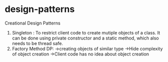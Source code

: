 # design-patterns
Creational Design Patterns
  1. Singleton : To restrict client code to create mutiple objects of a class. It can be done using private constructor and a static method, which also needs to be thread safe.
  2. Factory Method DP:
                   ->creating objects of similar type
                   ->Hide complexity of object creation
                   ->Client code has no idea about object creation
